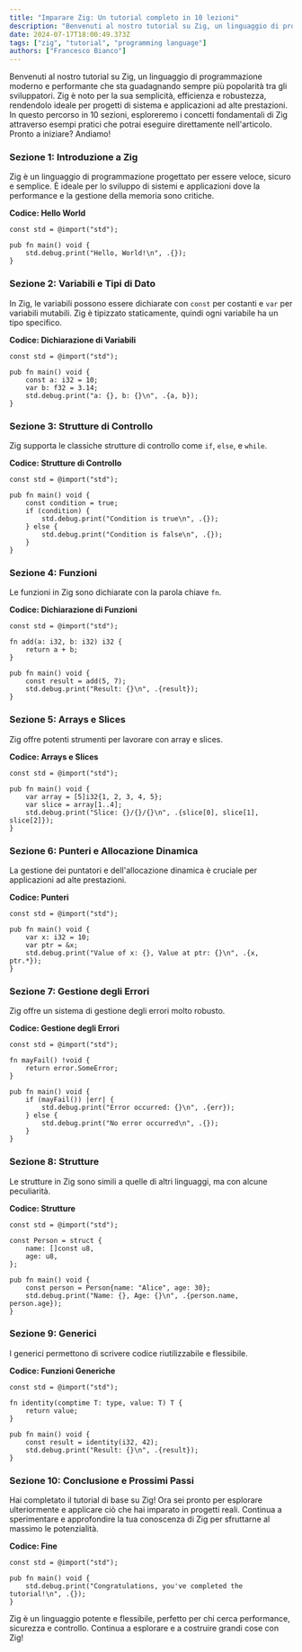 ```yaml
---
title: "Imparare Zig: Un tutorial completo in 10 lezioni"
description: "Benvenuti al nostro tutorial su Zig, un linguaggio di programmazione moderno e performante che sta guadagnando sempre più popolarità tra gli sviluppatori."
date: 2024-07-17T18:00:49.373Z
tags: ["zig", "tutorial", "programming language"]
authors: ["Francesco Bianco"]
---
```


Benvenuti al nostro tutorial su Zig, un linguaggio di programmazione moderno e performante che sta guadagnando sempre più popolarità tra gli sviluppatori. Zig è noto per la sua semplicità, efficienza e robustezza, rendendolo ideale per progetti di sistema e applicazioni ad alte prestazioni. In questo percorso in 10 sezioni, esploreremo i concetti fondamentali di Zig attraverso esempi pratici che potrai eseguire direttamente nell'articolo. Pronto a iniziare? Andiamo!

### Sezione 1: Introduzione a Zig

Zig è un linguaggio di programmazione progettato per essere veloce, sicuro e semplice. È ideale per lo sviluppo di sistemi e applicazioni dove la performance e la gestione della memoria sono critiche.

**Codice: Hello World**
```zig {.is-runnable}
const std = @import("std");

pub fn main() void {
    std.debug.print("Hello, World!\n", .{});
}
```

### Sezione 2: Variabili e Tipi di Dato

In Zig, le variabili possono essere dichiarate con `const` per costanti e `var` per variabili mutabili. Zig è tipizzato staticamente, quindi ogni variabile ha un tipo specifico.

**Codice: Dichiarazione di Variabili**
```zig {.is-runnable}
const std = @import("std");

pub fn main() void {
    const a: i32 = 10;
    var b: f32 = 3.14;
    std.debug.print("a: {}, b: {}\n", .{a, b});
}
```

### Sezione 3: Strutture di Controllo

Zig supporta le classiche strutture di controllo come `if`, `else`, e `while`.

**Codice: Strutture di Controllo**
```zig {.is-runnable}
const std = @import("std");

pub fn main() void {
    const condition = true;
    if (condition) {
        std.debug.print("Condition is true\n", .{});
    } else {
        std.debug.print("Condition is false\n", .{});
    }
}
```

### Sezione 4: Funzioni

Le funzioni in Zig sono dichiarate con la parola chiave `fn`.

**Codice: Dichiarazione di Funzioni**
```zig {.is-runnable}
const std = @import("std");

fn add(a: i32, b: i32) i32 {
    return a + b;
}

pub fn main() void {
    const result = add(5, 7);
    std.debug.print("Result: {}\n", .{result});
}
```

### Sezione 5: Arrays e Slices

Zig offre potenti strumenti per lavorare con array e slices.

**Codice: Arrays e Slices**
```zig {.is-runnable}
const std = @import("std");

pub fn main() void {
    var array = [5]i32{1, 2, 3, 4, 5};
    var slice = array[1..4];
    std.debug.print("Slice: {}/{}/{}\n", .{slice[0], slice[1], slice[2]});
}
```

### Sezione 6: Punteri e Allocazione Dinamica

La gestione dei puntatori e dell'allocazione dinamica è cruciale per applicazioni ad alte prestazioni.

**Codice: Punteri**
```zig {.is-runnable}
const std = @import("std");

pub fn main() void {
    var x: i32 = 10;
    var ptr = &x;
    std.debug.print("Value of x: {}, Value at ptr: {}\n", .{x, ptr.*});
}
```

### Sezione 7: Gestione degli Errori

Zig offre un sistema di gestione degli errori molto robusto.

**Codice: Gestione degli Errori**
```zig {.is-runnable}
const std = @import("std");

fn mayFail() !void {
    return error.SomeError;
}

pub fn main() void {
    if (mayFail()) |err| {
        std.debug.print("Error occurred: {}\n", .{err});
    } else {
        std.debug.print("No error occurred\n", .{});
    }
}
```

### Sezione 8: Strutture

Le strutture in Zig sono simili a quelle di altri linguaggi, ma con alcune peculiarità.

**Codice: Strutture**
```zig {.is-runnable}
const std = @import("std");

const Person = struct {
    name: []const u8,
    age: u8,
};

pub fn main() void {
    const person = Person{name: "Alice", age: 30};
    std.debug.print("Name: {}, Age: {}\n", .{person.name, person.age});
}
```

### Sezione 9: Generici

I generici permettono di scrivere codice riutilizzabile e flessibile.

**Codice: Funzioni Generiche**
```zig {.is-runnable}
const std = @import("std");

fn identity(comptime T: type, value: T) T {
    return value;
}

pub fn main() void {
    const result = identity(i32, 42);
    std.debug.print("Result: {}\n", .{result});
}
```

### Sezione 10: Conclusione e Prossimi Passi

Hai completato il tutorial di base su Zig! Ora sei pronto per esplorare ulteriormente e applicare ciò che hai imparato in progetti reali. Continua a sperimentare e approfondire la tua conoscenza di Zig per sfruttarne al massimo le potenzialità.

**Codice: Fine**
```zig {.is-runnable}
const std = @import("std");

pub fn main() void {
    std.debug.print("Congratulations, you've completed the tutorial!\n", .{});
}
```

Zig è un linguaggio potente e flessibile, perfetto per chi cerca performance, sicurezza e controllo. Continua a esplorare e a costruire grandi cose con Zig!
